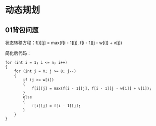 # **动态规划**
## **01背包问题**

状态转移方程：f[i][j] = max(f[i - 1][j], f[i - 1][j - w[i]] + v[j])

简化后代码：
```
for (int i = 1; i <= n; i++)
{
    for (int j = V; j >= 0; j--)
    {
        if (j >= w[i])
        {
            f[i][j] = max(f[i - 1][j], f[i - 1][j - w[i]] + v[i]);
        }
        else
        {
            f[i][j] = f[i - 1][j];
        }
    }
}
```